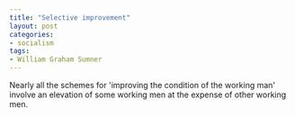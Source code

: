 ```yaml
---
title: "Selective improvement"
layout: post
categories:
- socialism
tags:
- William Graham Sumner
---
```


Nearly all the schemes for 'improving the condition of the working man' involve an elevation of some working men at the expense of other working men.